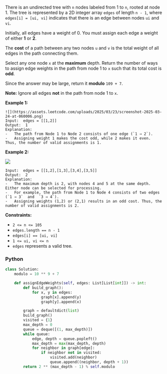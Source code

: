 There is an undirected tree with  `n`  nodes labeled from 1 to  `n`, rooted at node 1. The tree is represented by a 2D
integer array  `edges`  of length  `n - 1`, where  `edges[i] = [ui, vi]`  indicates that there is an edge between
nodes  `ui`  and  `vi`.

Initially, all edges have a weight of 0. You must assign each edge a weight of either  **1**  or  **2**.

The  **cost**  of a path between any two nodes  `u`  and  `v`  is the total weight of all edges in the path connecting
them.

Select any one node  `x`  at the  **maximum**  depth. Return the number of ways to assign edge weights in the path from
node 1 to  `x`  such that its total cost is  **odd**.

Since the answer may be large, return it  **modulo**  `109 + 7`.

**Note:**  Ignore all edges  **not**  in the path from node 1 to  `x`.

**Example 1:**

```
![](https://assets.leetcode.com/uploads/2025/03/23/screenshot-2025-03-24-at-060006.png)
Input:  edges = [[1,2]]
Output:  1
Explanation:
-   The path from Node 1 to Node 2 consists of one edge (`1 → 2`).
-   Assigning weight 1 makes the cost odd, while 2 makes it even. Thus, the number of valid assignments is 1.
```

**Example 2:**

![](https://assets.leetcode.com/uploads/2025/03/23/screenshot-2025-03-24-at-055820.png)

```
Input:  edges = [[1,2],[1,3],[3,4],[3,5]]
Output:  2
Explanation:
-   The maximum depth is 2, with nodes 4 and 5 at the same depth. Either node can be selected for processing.
-   For example, the path from Node 1 to Node 4 consists of two edges (`1 → 3`  and  `3 → 4`).
-   Assigning weights (1,2) or (2,1) results in an odd cost. Thus, the number of valid assignments is 2.
```

**Constraints:**

- `2 <= n <= 105`
- `edges.length == n - 1`
- `edges[i] == [ui, vi]`
- `1 <= ui, vi <= n`
- `edges`  represents a valid tree.

### Python

```python
class Solution:
    modulo = 10 ** 9 + 7

    def assignEdgeWeights(self, edges: List[List[int]]) -> int:
        def build_graph():
            for x, y in edges:
                graph[x].append(y)
                graph[y].append(x)

        graph = defaultdict(list)
        build_graph()
        visited = {1}
        max_depth = 0
        queue = deque([(1, max_depth)])
        while queue:
            edge, depth = queue.popleft()
            max_depth = max(max_depth, depth)
            for neighbor in graph[edge]:
                if neighbor not in visited:
                    visited.add(neighbor)
                    queue.append((neighbor, depth + 1))
        return 2 ** (max_depth - 1) % self.modulo
```